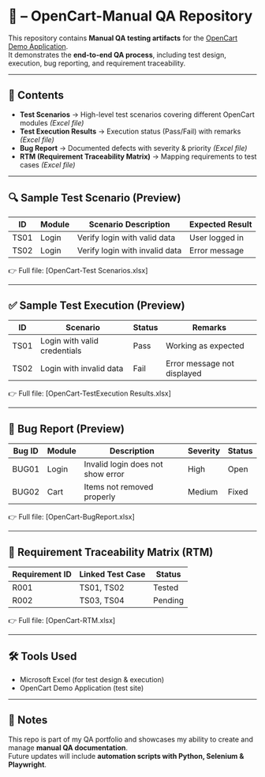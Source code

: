 # 📂 – OpenCart-Manual QA Repository 

This repository contains **Manual QA testing artifacts** for the [OpenCart Demo Application](https://demo.opencart.com/).  
It demonstrates the **end-to-end QA process**, including test design, execution, bug reporting, and requirement traceability.

---

## 📑 Contents

- **Test Scenarios** → High-level test scenarios covering different OpenCart modules *(Excel file)*  
- **Test Execution Results** → Execution status (Pass/Fail) with remarks *(Excel file)*  
- **Bug Report** → Documented defects with severity & priority *(Excel file)*  
- **RTM (Requirement Traceability Matrix)** → Mapping requirements to test cases *(Excel file)*  

---

## 🔍 Sample Test Scenario (Preview)

| ID   | Module     | Scenario Description              | Expected Result |
|------|------------|-----------------------------------|----------------|
| TS01 | Login      | Verify login with valid data      | User logged in |
| TS02 | Login      | Verify login with invalid data    | Error message  |

👉 Full file: [OpenCart-Test Scenarios.xlsx]

---

## ✅ Sample Test Execution (Preview)

| ID   | Scenario                      | Status | Remarks              |
|------|-------------------------------|--------|---------------------|
| TS01 | Login with valid credentials  | Pass   | Working as expected |
| TS02 | Login with invalid data       | Fail   | Error message not displayed |

👉 Full file: [OpenCart-TestExecution Results.xlsx]

---

## 🐞 Bug Report (Preview)

| Bug ID | Module | Description                     | Severity | Status |
|--------|--------|---------------------------------|----------|--------|
| BUG01  | Login  | Invalid login does not show error | High     | Open   |
| BUG02  | Cart   | Items not removed properly        | Medium   | Fixed  |

👉 Full file: [OpenCart-BugReport.xlsx]

---

## 🔗 Requirement Traceability Matrix (RTM)

| Requirement ID | Linked Test Case | Status |
|----------------|------------------|--------|
| R001           | TS01, TS02       | Tested |
| R002           | TS03, TS04       | Pending |

👉 Full file: [OpenCart-RTM.xlsx]

---

## 🛠 Tools Used
- Microsoft Excel (for test design & execution)  
- OpenCart Demo Application (test site)  

---

## 📌 Notes
This repo is part of my QA portfolio and showcases my ability to create and manage **manual QA documentation**.  
Future updates will include **automation scripts with Python, Selenium & Playwright**.
